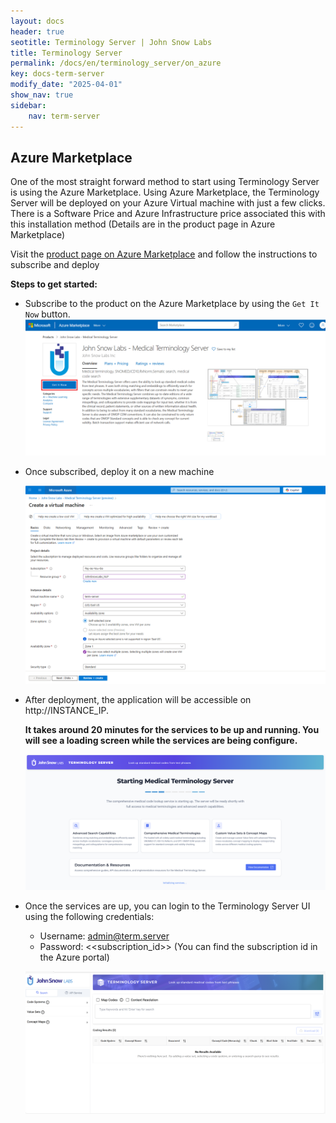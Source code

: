 ```yaml
---
layout: docs
header: true
seotitle: Terminology Server | John Snow Labs
title: Terminology Server 
permalink: /docs/en/terminology_server/on_azure
key: docs-term-server
modify_date: "2025-04-01"
show_nav: true
sidebar:
    nav: term-server
---
```


## Azure Marketplace

One of the most straight forward method to start using Terminology Server is using the Azure Marketplace. Using Azure Marketplace, the Terminology Server will be deployed on your Azure Virtual machine with just a few clicks. There is a Software Price and Azure Infrastructure price associated this with this installation method (Details are in the product page in Azure Marketplace)


Visit the [product page on Azure Marketplace](https://azuremarketplace.microsoft.com/en-us/marketplace/apps/johnsnowlabsinc1646051154808.medical_terminology_server?tab=Overview) and follow the instructions to subscribe and deploy

**Steps to get started:**
- Subscribe to the product on the Azure Marketplace by using the `Get It Now` button.
    ![Terminology Service Subscription](/assets/images/term_server/azure_subscribe.png)
- Once subscribed, deploy it on a new machine

    ![Terminology Service Launch](/assets/images/term_server/azure_launch.png)

- After deployment, the application will be accessible on http://INSTANCE_IP.

  <b> It takes around 20 minutes for the services to be up and running. You will see a loading screen while the services are being configure.</b>

  ![Terminology Service Loading](/assets/images/term_server/loading.png)


- Once the services are up, you can login to the Terminology Server UI using the following credentials:
  - Username: admin@term.server
  - Password: <<subscription_id>> (You can find the subscription id in the Azure portal)

  ![Terminology Service UI](/assets/images/term_server/ui.png)
